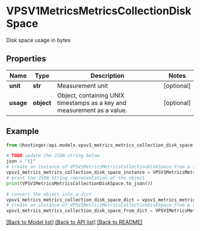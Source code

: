 # VPSV1MetricsMetricsCollectionDiskSpace

Disk space usage in bytes

## Properties

Name | Type | Description | Notes
------------ | ------------- | ------------- | -------------
**unit** | **str** | Measurement unit | [optional] 
**usage** | **object** | Object, containing UNIX timestamps as a key and measurement as a value. | [optional] 

## Example

```python
from @hostinger/api.models.vpsv1_metrics_metrics_collection_disk_space import VPSV1MetricsMetricsCollectionDiskSpace

# TODO update the JSON string below
json = "{}"
# create an instance of VPSV1MetricsMetricsCollectionDiskSpace from a JSON string
vpsv1_metrics_metrics_collection_disk_space_instance = VPSV1MetricsMetricsCollectionDiskSpace.from_json(json)
# print the JSON string representation of the object
print(VPSV1MetricsMetricsCollectionDiskSpace.to_json())

# convert the object into a dict
vpsv1_metrics_metrics_collection_disk_space_dict = vpsv1_metrics_metrics_collection_disk_space_instance.to_dict()
# create an instance of VPSV1MetricsMetricsCollectionDiskSpace from a dict
vpsv1_metrics_metrics_collection_disk_space_from_dict = VPSV1MetricsMetricsCollectionDiskSpace.from_dict(vpsv1_metrics_metrics_collection_disk_space_dict)
```
[[Back to Model list]](../README.md#documentation-for-models) [[Back to API list]](../README.md#documentation-for-api-endpoints) [[Back to README]](../README.md)


